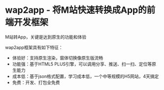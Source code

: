 # wap2app - 将M站快速转换成App的前端开发框架

M站转App，关键是达到原生的功能和体验

wap2app框架具有如下特征：

- 体验好：支持原生渲染，窗体切换像原生版流畅
- 功能强：基于HTML5 PLUS引擎，可以调用分享、推送、扫一扫、定位等原生能力
- 成本低：基于json格式配置，学习成本低，一个中等规模的H5网站，4天搞定
- 免费：开发、打包全免费

